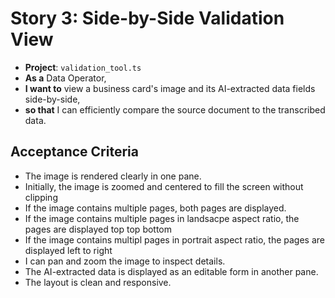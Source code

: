 # Story 3: Side-by-Side Validation View

- **Project**: `validation_tool.ts`
- **As a** Data Operator,
- **I want to** view a business card's image and its AI-extracted data fields side-by-side,
- **so that** I can efficiently compare the source document to the transcribed data.

## Acceptance Criteria

- The image is rendered clearly in one pane.
- Initially, the image is zoomed and centered to fill the screen without clipping
- If the image contains multiple pages, both pages are displayed.
- If the image contains multiple pages in landsacpe aspect ratio, the pages are displayed top top bottom
- If the image contains multipl pages in portrait aspect ratio, the pages are displayed left to right
- I can pan and zoom the image to inspect details.
- The AI-extracted data is displayed as an editable form in another pane.
- The layout is clean and responsive.
